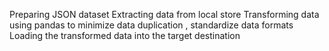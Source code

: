 
Preparing JSON dataset
Extracting data from local store
Transforming data using pandas to minimize data duplication  , standardize data formats
Loading the transformed data into the target destination 
